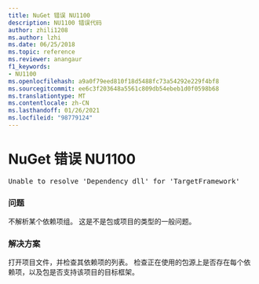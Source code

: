 ```yaml
---
title: NuGet 错误 NU1100
description: NU1100 错误代码
author: zhili1208
ms.author: lzhi
ms.date: 06/25/2018
ms.topic: reference
ms.reviewer: anangaur
f1_keywords:
- NU1100
ms.openlocfilehash: a9a0f79eed810f18d5488fc73a54292e229f4bf8
ms.sourcegitcommit: ee6c3f203648a5561c809db54ebeb1d0f0598b68
ms.translationtype: MT
ms.contentlocale: zh-CN
ms.lasthandoff: 01/26/2021
ms.locfileid: "98779124"
---
```

# <a name="nuget-error-nu1100"></a>NuGet 错误 NU1100

<pre>Unable to resolve 'Dependency dll' for 'TargetFramework'</pre>

### <a name="issue"></a>问题
不解析某个依赖项组。 这是不是包或项目的类型的一般问题。

### <a name="solution"></a>解决方案
打开项目文件，并检查其依赖项的列表。 检查正在使用的包源上是否存在每个依赖项，以及包是否支持该项目的目标框架。